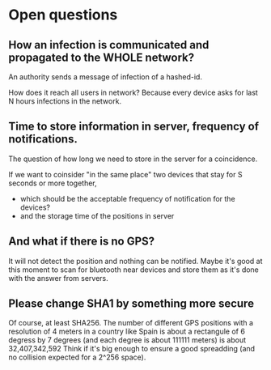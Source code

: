 # Open questions

## How an infection is communicated and propagated to the WHOLE network?
An authority sends a message of infection of a hashed-id.

How does it reach all users in network? Because every device asks for
last N hours infections in the network.

## Time to store information in server, frequency of notifications.
The question of how long we need to store in the server for a coincidence.

If we want to coinsider "in the same place" two devices that stay for
S seconds or more together, 
  - which should be the acceptable frequency of notification for the devices?
  - and the storage time of the positions in server

## And what if there is no GPS?
It will not detect the position and nothing can be notified.
Maybe it's good at this moment to scan for bluetooth near devices and store
them as it's done with the answer from servers.

## Please change SHA1 by something more secure
Of course, at least SHA256.
The number of different GPS positions with a resolution of 4 meters in a
country like Spain is about a rectangule of 6 degress by 7 degrees (and
each degree is about 111111 meters) is about 32,407,342,592
Think if it's big enough to ensure a good spreadding (and no collision expected
for a 2^256 space).

